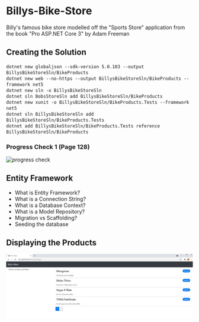 # Billys-Bike-Store
Billy's famous bike store modelled off the "Sports Store" application from the book "Pro ASP.NET Core 3" by Adam Freeman

## Creating the Solution
```
dotnet new globaljson --sdk-version 5.0.103 --output BillysBikeStoreSln/BikeProducts
dotnet new web --no-https --output BillysBikeStoreSln/BikeProducts --framework net5
dotnet new sln -o BillysBikeStoreSln
dotnet sln BobsStoreSln add BillysBikeStoreSln/BikeProducts
dotnet new xunit -o BillysBikeStoreSln/BikeProducts.Tests --framework net5
dotnet sln BillysBikeStoreSln add BillysBikeStoreSln/BikeProducts.Tests 
dotnet add BillysBikeStoreSln/BikeProducts.Tests reference BillysBikeStoreSln/BikeProducts
```

### Progress Check 1 (Page 128)
![progress check](bikebasestore.JPG)

## Entity Framework
* What is Entity Framework?
* What is a Connection String?
* What is a Database Context?
* What is a Model Repository?
* Migration vs Scaffolding?
* Seeding the database

## Displaying the Products
![progress check](imgs/storefront.JPG)
